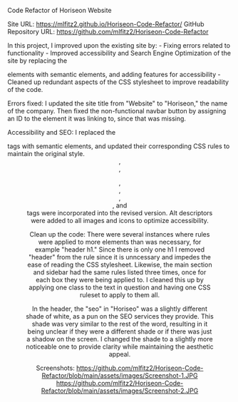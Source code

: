 Code Refactor of Horiseon Website

Site URL: https://mlfitz2.github.io/Horiseon-Code-Refactor/
GitHub Repository URL: https://github.com/mlfitz2/Horiseon-Code-Refactor

In this project, I improved upon the existing site by:
    - Fixing errors related to functionality
    - Improved accessibility and Search Engine Optimization of the site by replacing the <div> elements with semantic elements, and adding features for accessibility
    - Cleaned up redundant aspects of the CSS stylesheet to improve readability of the code. 

Errors fixed: I updated the site title from "Website" to "Horiseon," the name of the company. Then fixed the non-functional navbar button by assigning an ID to the element it was linking to, since that was missing. 

Accessibility and SEO: I replaced the <div> tags with semantic elements, and updated their corresponding CSS rules to maintain the original style. <header>, <nav>, <figure>, <main>, <section>, <aside>, and <footer> tags were incorporated into the revised version. Alt descriptors were added to all images and icons to optimize accessibility. 

Clean up the code: There were several instances where rules were applied to more elements than was necessary, for example "header h1." Since there is only one h1 I removed "header" from the rule since it is unncessary and impedes the ease of reading the CSS stylesheet. Likewise, the main section and sidebar had the same rules listed three times, once for each box they were being applied to. I cleaned this up by applying one class to the text in question and having one CSS ruleset to apply to them all. 

In the header, the "seo" in "Horiseo" was a slightly different shade of white, as a pun on the SEO services they provide. This shade was very similar to the rest of the word, resulting in it being unclear if they were a different shade or if there was just a shadow on the screen. I changed the shade to a slightly more noticeable one to provide clarity while maintaining the aesthetic appeal. 


Screenshots:
https://github.com/mlfitz2/Horiseon-Code-Refactor/blob/main/assets/images/Screenshot-1.JPG
https://github.com/mlfitz2/Horiseon-Code-Refactor/blob/main/assets/images/Screenshot-2.JPG


